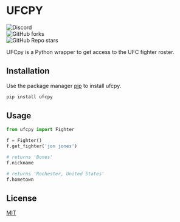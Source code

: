 # UFCPY

![Discord](https://img.shields.io/discord/797127174141378571?label=SERVER&logo=discord&logoColor=white&style=for-the-badge)<br>
![GitHub forks](https://img.shields.io/github/forks/YoungTrep/ufcpy?color=color&logo=github&style=for-the-badge)<br>
![GitHub Repo stars](https://img.shields.io/github/stars/YoungTrep/ufcpy?color=lime%20green&logo=github&style=for-the-badge)

UFCpy is a Python wrapper to get access to the UFC fighter roster. 

## Installation

Use the package manager [pip](https://pypi.org) to install ufcpy.

```bash
pip install ufcpy
```

## Usage

```python
from ufcpy import Fighter

f = Fighter()
f.get_fighter('jon jones')

# returns 'Bones'
f.nickname

# returns 'Rochester, United States'
f.hometown
```

## License
[MIT](https://choosealicense.com/licenses/mit/)

